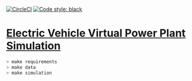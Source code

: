 [![CircleCI](https://circleci.com/gh/indyfree/evsim.svg?style=svg)](https://circleci.com/gh/indyfree/evsim) <a href="https://github.com/ambv/black"><img alt="Code style: black" src="https://img.shields.io/badge/code%20style-black-000000.svg">

# Electric Vehicle Virtual Power Plant Simulation

```sh
> make requirements
> make data
> make simulation
```


